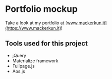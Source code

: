 # Portfolio mockup
Take a look at my portfolio at [www.mackerkun.it](https://www.mackerkun.it)!


## Tools used for this project

 - jQuery
 - Materialize framework
 - Fullpage.js
 - Aos.js
